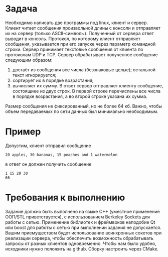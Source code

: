 Задача
======
Необходимо написать две программы под linux, клиент и сервер.
Клиент читает сообщения произвольной длины с консоли и отправляет их на сервер (только ASCII-символы). Полученный от сервера ответ выводит в консоль. Протокол, по которому клиент отправляет сообщения, указывается при его запуске через параметр командной строки.
Сервер принимает текстовые сообщения от клиента по протоколам UDP и TCP. Сервер обрабатывает полученное сообщение следующим образом:
  1. достаёт из сообщения все числа (беззнаковые целые); остальной текст игнорируется;
  2. сортирует их в порядке возрастания;
  3. вычисляет их сумму.
В ответ сервер отправляет клиенту сообщение, состоящиее из двух строк. В первой строке перечислены все числа в порядке возрастания, а во второй строке указана их сумма.

Размер сообщения не фиксированный, но не более 64 кб. Важно, чтобы объем передаваемых по сети данных был минимально необходимым.

Пример
======
Допустим, клиент отправил сообщение 
```
20 apples, 30 bananas, 15 peaches and 1 watermelon
```
в ответ он должен получить сообщение
```
1 15 20 30
66
```

Требования к выполнению
=======================
Задание должно быть выполнено на языке С++ (уместное применение ООП/STL приветствуется), с использованием Berkeley Sockets для работы с сетью.
Применение библиотек и фреймвоков наподобие Qt или boost для работы с сетью при выполнении задания не допускается.
Вашим приемуществом будет использование асинхронных сокетов при реализации сервера, чтобы обеспечить возможность обрабатывать запросы от разных клиентов одновременно.
Чтобы нам было удобно, исходники нужно положить на github. Сборку настроить через CMake.
